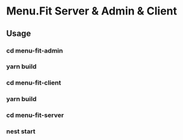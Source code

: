 # Menu.Fit Server & Admin & Client

## Usage
### cd menu-fit-admin
### yarn build
### cd menu-fit-client
### yarn build
### cd menu-fit-server
### nest start

